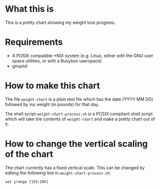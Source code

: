 # What this is

This is a pretty chart showing my weight loss progress.

# Requirements

* A POSIX compatible *NIX system (e.g. Linux, either with the GNU
  user space utilities, or with a Busybox userspace)
* gnuplot

# How to make this chart

The file `weight-chart` is a plain text file which has the date
(YYYY MM DD) followed by my weight (in pounds) for that day.

The shell script `weight-chart-process.sh` is a POSIX compliant
shell script which will take the contents of `weight-chart` and make
a pretty chart out of it.

# How to change the vertical scaling of the chart

The chart currently has a fixed vertical scale.  This can be changed
by editing the following line in `weight-chart-process.sh`:

```
set yrange [155:205]
```

